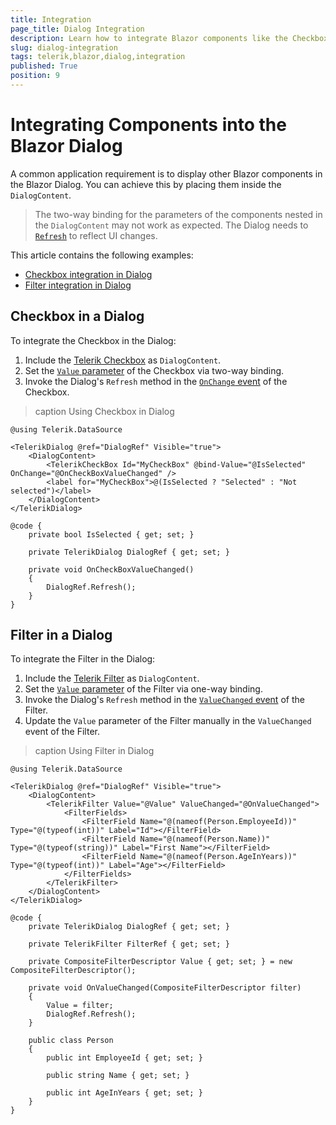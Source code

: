 ```yaml
---
title: Integration
page_title: Dialog Integration
description: Learn how to integrate Blazor components like the Checkbox and the Filter into the Blazor Dialog and explore the practical sample code.
slug: dialog-integration
tags: telerik,blazor,dialog,integration
published: True
position: 9
---
```


# Integrating Components into the Blazor Dialog

A common application requirement is to display other Blazor components in the Blazor Dialog. You can achieve this by placing them inside the `DialogContent`.

>The two-way binding for the parameters of the components nested in the `DialogContent` may not work as expected. The Dialog needs to [`Refresh`](slug://dialog-overview#dialog-reference-and-methods) to reflect UI changes.

This article contains the following examples:

* [Checkbox integration in Dialog](#checkbox-in-a-dialog)
* [Filter integration in Dialog](#filter-in-a-dialog)

## Checkbox in a Dialog

To integrate the Checkbox in the Dialog:

1. Include the [Telerik Checkbox](slug://checkbox-overview) as `DialogContent`.
1. Set the [`Value` parameter](slug://checkbox-overview#checkbox-parameters) of the Checkbox via two-way binding.
1. Invoke the Dialog's `Refresh` method in the [`OnChange` event](slug://checkbox-events#onchange) of the Checkbox.

>caption Using Checkbox in Dialog

````RAZOR
@using Telerik.DataSource

<TelerikDialog @ref="DialogRef" Visible="true">
    <DialogContent>
        <TelerikCheckBox Id="MyCheckBox" @bind-Value="@IsSelected" OnChange="@OnCheckBoxValueChanged" />
        <label for="MyCheckBox">@(IsSelected ? "Selected" : "Not selected")</label>
    </DialogContent>
</TelerikDialog>

@code {
    private bool IsSelected { get; set; }

    private TelerikDialog DialogRef { get; set; }

    private void OnCheckBoxValueChanged()
    {
        DialogRef.Refresh();
    }
}
````

## Filter in a Dialog

To integrate the Filter in the Dialog:

1. Include the [Telerik Filter](slug://filter-overview) as `DialogContent`.
1. Set the [`Value` parameter](slug://filter-overview#filter-parameters) of the Filter via one-way binding.
1. Invoke the Dialog's `Refresh` method in the [`ValueChanged` event](slug://filter-events#valuechanged) of the Filter.
1. Update the `Value` parameter of the Filter manually in the `ValueChanged` event of the Filter.

>caption Using Filter in Dialog

````RAZOR
@using Telerik.DataSource

<TelerikDialog @ref="DialogRef" Visible="true">
    <DialogContent>
        <TelerikFilter Value="@Value" ValueChanged="@OnValueChanged">
            <FilterFields>
                <FilterField Name="@(nameof(Person.EmployeeId))" Type="@(typeof(int))" Label="Id"></FilterField>
                <FilterField Name="@(nameof(Person.Name))" Type="@(typeof(string))" Label="First Name"></FilterField>
                <FilterField Name="@(nameof(Person.AgeInYears))" Type="@(typeof(int))" Label="Age"></FilterField>
            </FilterFields>
        </TelerikFilter>
    </DialogContent>
</TelerikDialog>

@code {
    private TelerikDialog DialogRef { get; set; }

    private TelerikFilter FilterRef { get; set; }

    private CompositeFilterDescriptor Value { get; set; } = new CompositeFilterDescriptor();

    private void OnValueChanged(CompositeFilterDescriptor filter)
    {
        Value = filter;
        DialogRef.Refresh();
    }

    public class Person
    {
        public int EmployeeId { get; set; }

        public string Name { get; set; }

        public int AgeInYears { get; set; }
    }
}
````